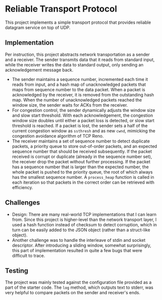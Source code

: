 # Reliable Transport Protocol

This project implements a simple transport protocol that provides reliable datagram service on top of UDP.

## Implementation
Per instruction, this project abstracts network transportation as a sender and a receiver. The sender transmits data 
that it reads from standard input, while the receiver writes the data to standard output, only sending an acknowledgement
message back.
- The sender maintains a sequence number, incremented each time it reads from input, and a hash map of unacknowledged packets 
that maps from sequence number to the data packet. When a packet is acknowledged by the receiver, it is removed from the 
outstanding hash map. When the number of unacknowledged packets reached the window size, the sender waits for ACKs from the receiver. 
- For congestion control, the sender dynamically adjusts the window size and slow start threshold. With each acknowledgement,
the congestion window size doubles until either a packet loss is detected, or slow start threshold is reached.
If a packet is lost, the sender sets a half of the current congestion window as `ssthresh` and as new `cwnd`, mimicking 
the congestion avoidance algorithm of TCP Reno.
- The receiver maintains a set of sequence number to detect duplicate packets, a priority queue to store out-of-order
packets, and an expected sequence number that should be received subsequently. If the packet received is corrupt or duplicate
(already in the sequence number set), the receiver drop the packet without further processing. If the packet has a sequence number
that is larger than the expected number, the whole packet is pushed to the priority queue, the root of which always has 
the smallest sequence number. A `process_heap` function is called in each iteration so that packets in the correct order
can be retrieved with efficiency.

## Challenges
- Design: There are many real-world TCP implementations that I can learn from. Since this project is higher-level than
the network transport layer, I used a hash function instead of checksum to detect corruption, which in turn can be easily
added to the JSON object (rather than a struct-like object).
- Another challenge was to handle the interleave of stdin and socket descriptor. After introducing
a sliding window, somewhat surprisingly, this part of implementation resulted in quite a few bugs that were difficult to trace.

## Testing
The project was mainly tested against the configuration file provided as a part of the starter code. The `log` method, which 
outputs text to stderr, was very helpful to compare packets on the sender and receiver's ends.
